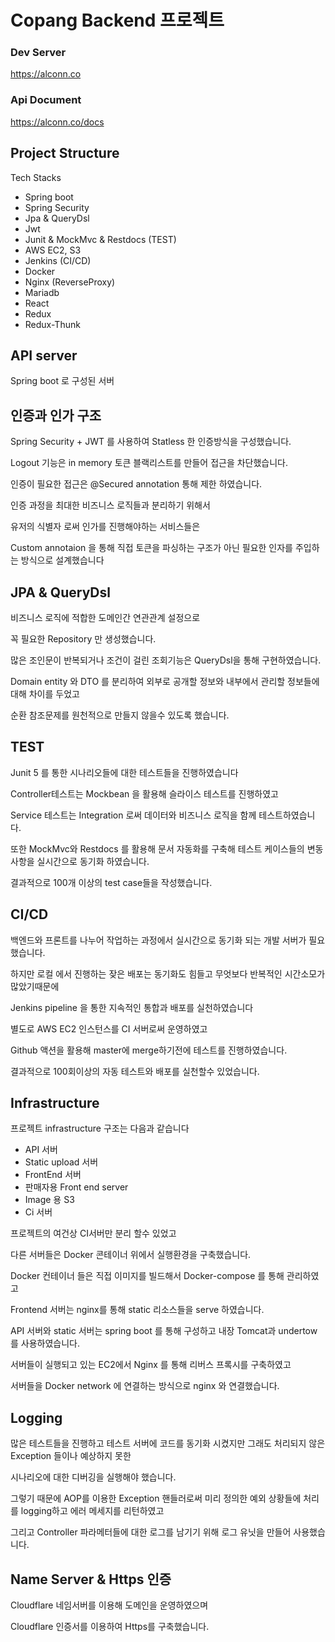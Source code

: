 # Copang Backend 프로젝트

### Dev Server
https://alconn.co

### Api Document

https://alconn.co/docs

## Project Structure

Tech Stacks

- Spring boot
- Spring Security
- Jpa & QueryDsl
- Jwt
- Junit & MockMvc & Restdocs (TEST)
- AWS EC2, S3
- Jenkins (CI/CD)
- Docker
- Nginx (ReverseProxy)
- Mariadb 
- React
- Redux
- Redux-Thunk

## API server

Spring boot 로 구성된 서버


## 인증과 인가 구조

Spring Security + JWT 를 사용하여 Statless 한 인증방식을 구성했습니다.

Logout 기능은 in memory 토큰 블랙리스트를 만들어 접근을 차단했습니다.

인증이 필요한 접근은  @Secured annotation 통해 제한 하였습니다.

인증 과정을 최대한 비즈니스 로직들과 분리하기 위해서 

유저의 식별자 로써 인가를 진행해야하는 서비스들은 

Custom annotaion 을 통해 직접 토큰을 파싱하는 구조가 아닌 필요한 인자를 주입하는 방식으로 설계했습니다

## JPA & QueryDsl

비즈니스 로직에 적합한 도메인간 연관관계 설정으로 

꼭 필요한 Repository 만 생성했습니다.

많은 조인문이 반복되거나 조건이 걸린 조회기능은 QueryDsl을 통해 구현하였습니다.

Domain entity 와 DTO 를 분리하여 외부로 공개할 정보와 내부에서 관리할 정보들에 대해 차이를 두었고

순환 참조문제를 원천적으로 만들지 않을수 있도록 했습니다.

## TEST

Junit 5 를 통한 시나리오들에 대한 테스트들을 진행하였습니다

Controller테스트는 Mockbean 을 활용해 슬라이스 테스트를 진행하였고

Service 테스트는 Integration 로써 데이터와 비즈니스 로직을 함께 테스트하였습니다.

또한 MockMvc와 Restdocs 를 활용해 문서 자동화를 구축해 테스트 케이스들의 변동사항을 실시간으로 동기화 하였습니다.

결과적으로 100개 이상의 test case들을 작성했습니다.

## CI/CD

백엔드와 프론트를 나누어 작업하는 과정에서 실시간으로 동기화 되는 개발 서버가 필요했습니다.

하지만 로컬 에서 진행하는 잦은 배포는 동기화도 힘들고 무엇보다 반복적인 시간소모가 많았기때문에

Jenkins pipeline 을 통한 지속적인 통합과 배포를 실천하였습니다

별도로 AWS EC2 인스턴스를 CI 서버로써 운영하였고 

Github 액션을 활용해 master에 merge하기전에 테스트를 진행하였습니다.

결과적으로 100회이상의 자동 테스트와 배포를 실천할수 있었습니다.

## Infrastructure

프로젝트 infrastructure 구조는 다음과 같습니다

- API 서버
- Static upload 서버
- FrontEnd 서버
- 판매자용 Front end server
- Image 용 S3
- Ci 서버

프로젝트의 여건상 CI서버만 분리 할수 있었고

다른 서버들은 Docker 콘테이너 위에서 실행환경을 구축했습니다.

Docker 컨테이너 들은 직접 이미지를 빌드해서 Docker-compose 를 통해 관리하였고

Frontend 서버는 nginx를 통해 static 리소스들을 serve 하였습니다.

API 서버와 static 서버는 spring boot 를 통해 구성하고 내장 Tomcat과 undertow 를 사용하였습니다.

서버들이 실행되고 있는 EC2에서 Nginx 를 통해 리버스 프록시를 구축하였고 

서버들을 Docker network 에 연결하는 방식으로 nginx 와 연결했습니다.


## Logging

많은 테스트들을 진행하고 테스트 서버에 코드를 동기화 시켰지만 그래도 처리되지 않은 Exception 들이나 예상하지 못한 

시나리오에 대한 디버깅을 실행해야 했습니다.

그렇기 때문에 AOP를 이용한 Exception 핸들러로써 미리 정의한 예외 상황들에 처리를 logging하고 에러 메세지를 리턴하였고

그리고 Controller 파라메터들에 대한 로그를 남기기 위해 로그 유닛을 만들어 사용했습니다.

## Name Server & Https 인증

Cloudflare 네임서버를 이용해 도메인을 운영하였으며

Cloudflare 인증서를 이용하여 Https를 구축했습니다.
